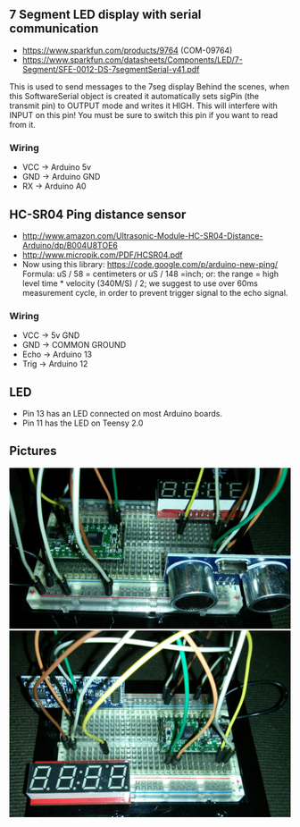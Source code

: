 ## 7 Segment LED display with serial communication
* https://www.sparkfun.com/products/9764 (COM-09764)
* https://www.sparkfun.com/datasheets/Components/LED/7-Segment/SFE-0012-DS-7segmentSerial-v41.pdf

This is used to send messages to the 7seg display
Behind the scenes, when this SoftwareSerial object is created it automatically
sets sigPin (the transmit pin) to OUTPUT mode and writes it HIGH.
This will interfere with INPUT on this pin!  You must be sure to switch this pin if you want to read from it.

### Wiring
* VCC -> Arduino 5v
* GND -> Arduino GND
* RX -> Arduino A0

## HC-SR04 Ping distance sensor
* http://www.amazon.com/Ultrasonic-Module-HC-SR04-Distance-Arduino/dp/B004U8TOE6
* http://www.micropik.com/PDF/HCSR04.pdf
* Now using this library: https://code.google.com/p/arduino-new-ping/
Formula: uS / 58 = centimeters or uS / 148 =inch; or: the range = high level time * velocity (340M/S) / 2; we suggest to use over 60ms measurement cycle, in order to prevent trigger signal to the echo signal.

### Wiring
* VCC -> 5v GND
* GND -> COMMON GROUND
* Echo -> Arduino 13
* Trig -> Arduino 12

## LED
* Pin 13 has an LED connected on most Arduino boards.
* Pin 11 has the LED on Teensy 2.0

## Pictures
![Front](front.jpg)
![Back](back.jpg)

